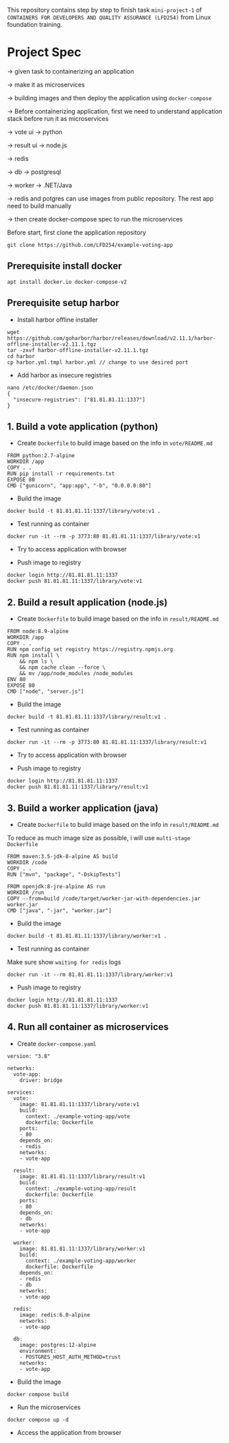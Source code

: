 This repository contains step by step to finish task `mini-project-1` of `CONTAINERS FOR DEVELOPERS AND QUALITY ASSURANCE (LFD254)` from Linux foundation training.

# Project Spec

→ given task to containerizing an application

→ make it as microservices

→ building images and then deploy the application using `docker-compose`

→ Before containerizing application, first we need to understand application stack before run it as microservices

→ vote ui → python

→ result ui → node.js

→ redis

→ db → postgresql

→ worker → .NET/Java

→ redis and potgres can use images from public repository. The rest app need to build manually

→ then create docker-compose spec to run the microservices

Before start, first clone the application repository

```
git clone https://github.com/LFD254/example-voting-app
```

## Prerequisite install docker

```
apt install docker.io docker-compose-v2
```

## Prerequisite setup harbor

- Install harbor offline installer 

```
wget https://github.com/goharbor/harbor/releases/download/v2.11.1/harbor-offline-installer-v2.11.1.tgz
tar -zxvf harbor-offline-installer-v2.11.1.tgz
cd harbor
cp harbor.yml.tmpl harbor.yml // change to use desired port
```

- Add harbor as insecure registries

```
nano /etc/docker/daemon.json
{
  "insecure-registries": ["81.81.81.11:1337"]
}
```

## 1. Build a vote application (python)

- Create `Dockerfile` to build image based on the info in `vote/README.md`

```
FROM python:2.7-alpine
WORKDIR /app
COPY . .
RUN pip install -r requirements.txt
EXPOSE 80
CMD ["gunicorn", "app:app", "-b", "0.0.0.0:80"]
```

- Build the image

```
docker build -t 81.81.81.11:1337/library/vote:v1 .
```

- Test running as container

```
docker run -it --rm -p 3773:80 81.81.81.11:1337/library/vote:v1
```

- Try to access application with browser

- Push image to registry

```
docker login http://81.81.81.11:1337
docker push 81.81.81.11:1337/library/vote:v1
```

## 2. Build a result application (node.js)

- Create `Dockerfile` to build image based on the info in `result/README.md`

```
FROM node:8.9-alpine
WORKDIR /app
COPY . .
RUN npm config set registry https://registry.npmjs.org
RUN npm install \
    && npm ls \
    && npm cache clean --force \
    && mv /app/node_modules /node_modules
ENV 80
EXPOSE 80
CMD ["node", "server.js"]
```

- Build the image

```
docker build -t 81.81.81.11:1337/library/result:v1 .
```

- Test running as container

```
docker run -it --rm -p 3773:80 81.81.81.11:1337/library/result:v1
```

- Try to access application with browser

- Push image to registry

```
docker login http://81.81.81.11:1337
docker push 81.81.81.11:1337/library/result:v1
```

## 3. Build a worker application (java)

- Create `Dockerfile` to build image based on the info in `result/README.md`

To reduce as much image size as possible, i will use `multi-stage Dockerfile`

```
FROM maven:3.5-jdk-8-alpine AS build
WORKDIR /code
COPY . .
RUN ["mvn", "package", "-DskipTests"]

FROM openjdk:8-jre-alpine AS run
WORKDIR /run
COPY --from=build /code/target/worker-jar-with-dependencies.jar worker.jar
CMD ["java", "-jar", "worker.jar"]
```

- Build the image

```
docker build -t 81.81.81.11:1337/library/worker:v1 .
```

- Test running as container

Make sure show `waiting for redis` logs

```
docker run -it --rm 81.81.81.11:1337/library/worker:v1
```

- Push image to registry

```
docker login http://81.81.81.11:1337
docker push 81.81.81.11:1337/library/worker:v1
```


## 4. Run all container as microservices

- Create `docker-compose.yaml`

```
version: "3.8"

networks:
  vote-app:
    driver: bridge

services:
  vote:
    image: 81.81.81.11:1337/library/vote:v1
    build:
      context: ./example-voting-app/vote
      dockerfile: Dockerfile
    ports:
    - 80
    depends_on:
    - redis
    networks:
    - vote-app

  result:
    image: 81.81.81.11:1337/library/result:v1
    build:
      context: ./example-voting-app/result
      dockerfile: Dockerfile
    ports:
    - 80
    depends_on:
    - db
    networks:
    - vote-app

  worker:
    image: 81.81.81.11:1337/library/worker:v1
    build:
      context: ./example-voting-app/worker
      dockerfile: Dockerfile
    depends_on:
    - redis
    - db
    networks:
    - vote-app

  redis:
    image: redis:6.0-alpine
    networks:
    - vote-app

  db:
    image: postgres:12-alpine
    environment:
    - POSTGRES_HOST_AUTH_METHOD=trust
    networks:
    - vote-app
```

- Build the image

```
docker compose build
```

- Run the microservices

```
docker compose up -d
```

- Access the application from browser  
